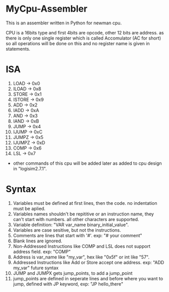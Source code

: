 # MyCpu-Assembler
This is an assembler written in Python for newman cpu.


CPU is a 16bits type and first 4bits are opcode, other 12 bits are address.
as there is only one single register which is called Accomulator (AC for short) so all operations will be done on this and no register name is given in statements.

# ISA
1. LOAD -> 0x0
2. ILOAD -> 0x8
3. STORE -> 0x1
4. ISTORE -> 0x9
5. ADD -> 0x2
6. IADD -> 0xA
7. AND -> 0x3
8. IAND -> 0xB
9. JUMP -> 0x4
10. IJUMP -> 0xC
11. JUMPZ -> 0x5
12. IJUMPZ -> 0xD
13. COMP -> 0x6
14. LSL -> 0x7

- other commands of this cpu will be added later as added to cpu design in "logisim2.7.1".

# Syntax

1. Variables must be defined at first lines, then the code. no indentation must be aplied.
2. Variables names shouldn't be repititive or an instruction name, they can't start with numbers. all other characters are supported.
3. Variable definition: "VAR var_name binary_initial_value".
4. Variables are case sesitive, but not the instructions.
5. Comments are lines that start with '#'. exp: "# your comment"
6. Blank lines are ignored.
7. Non-Addressed Instructions like COMP and LSL does not support address field. exp: "COMP"
8. Address is var_name like "my_var", hex like "0x5f" or int like "57".
9. Addressed Instructions like Add or Store accept one address. exp: "ADD my_var"
future syntax
10. JUMP and JUMPX gets jump_points, to add a jump_point
11. jump_points are defined in seperate lines and before where you want to jump, defined with JP keyword, exp: "JP hello_there"
